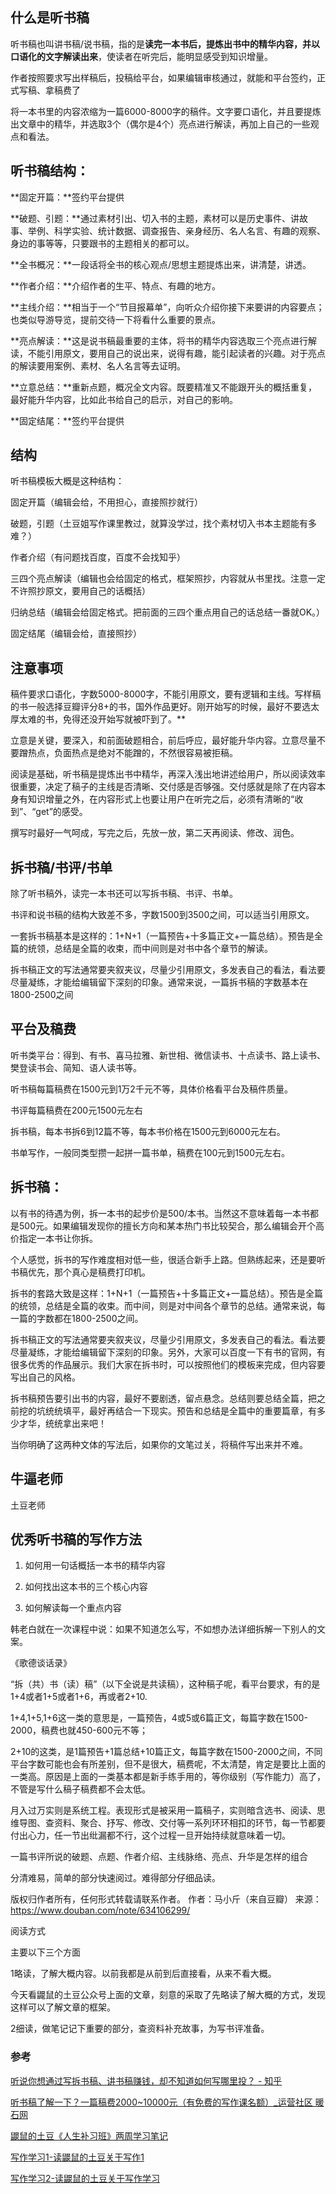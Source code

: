 
## 什么是听书稿

听书稿也叫讲书稿/说书稿，指的是**读完一本书后，提炼出书中的精华内容，并以口语化的文字解读出来**，使读者在听完后，能明显感受到知识增量。

作者按照要求写出样稿后，投稿给平台，如果编辑审核通过，就能和平台签约，正式写稿、拿稿费了

将一本书里的内容浓缩为一篇6000-8000字的稿件。文字要口语化，并且要提炼出文章中的精华，并选取3个（偶尔是4个）亮点进行解读，再加上自己的一些观点和看法。

## 听书稿结构：

**固定开篇：**签约平台提供

**破题、引题：**通过素材引出、切入书的主题，素材可以是历史事件、讲故事、举例、科学实验、统计数据、调查报告、亲身经历、名人名言、有趣的观察、身边的事等等，只要跟书的主题相关的都可以。

**全书概况：**一段话将全书的核心观点/思想主题提炼出来，讲清楚，讲透。

**作者介绍：**介绍作者的生平、特点、有趣的地方。

**主线介绍：**相当于一个“节目报幕单”，向听众介绍你接下来要讲的内容要点；也类似导游导览，提前交待一下将看什么重要的景点。

**亮点解读：**这是说书稿最重要的主体，将书的精华内容选取三个亮点进行解读，不能引用原文，要用自己的说出来，说得有趣，能引起读者的兴趣。对于亮点的解读要用案例、素材、名人名言等去证明。

**立意总结：**重新点题，概况全文内容。既要精准又不能跟开头的概括重复，最好能升华内容，比如此书给自己的启示，对自己的影响。

**固定结尾：**签约平台提供

## 结构

听书稿模板大概是这种结构：

固定开篇（编辑会给，不用担心，直接照抄就行）

破题，引题（土豆姐写作课里教过，就算没学过，找个素材切入书本主题能有多难？）

作者介绍（有问题找百度，百度不会找知乎）

三四个亮点解读（编辑也会给固定的格式，框架照抄，内容就从书里找。注意一定不许照抄原文，要用自己的话概括）

归纳总结（编辑会给固定格式。把前面的三四个重点用自己的话总结一番就OK。）

固定结尾（编辑会给，直接照抄）


## 注意事项

稿件要求口语化，字数5000-8000字，不能引用原文，要有逻辑和主线。写样稿的书一般选择豆瓣评分8+的书，国外作品更好。刚开始写的时候，最好不要选太厚太难的书，免得还没开始写就被吓到了。**

立意是关键，要深入，和前面破题相合，前后呼应，最好能升华内容。立意尽量不要蹭热点，负面热点是绝对不能蹭的，不然很容易被拒稿。

阅读是基础，听书稿是提炼出书中精华，再深入浅出地讲述给用户，所以阅读效率很重要，决定了稿子的主线是否清晰、交付感是否够强。交付感就是除了在内容本身有知识增量之外，在内容形式上也要让用户在听完之后，必须有清晰的“收到”、“get”的感受。

撰写时最好一气呵成，写完之后，先放一放，第二天再阅读、修改、润色。

## 拆书稿/书评/书单

除了听书稿外，读完一本书还可以写拆书稿、书评、书单。

书评和说书稿的结构大致差不多，字数1500到3500之间，可以适当引用原文。

一套拆书稿基本是这样的：1+N+1（一篇预告+十多篇正文+一篇总结）。预告是全篇的统领，总结是全篇的收束，而中间则是对书中各个章节的解读。

拆书稿正文的写法通常要夹叙夹议，尽量少引用原文，多发表自己的看法，看法要尽量凝练，才能给编辑留下深刻的印象。通常来说，一篇拆书稿的字数基本在1800-2500之间

## 平台及稿费

听书类平台：得到、有书、喜马拉雅、新世相、微信读书、十点读书、路上读书、樊登读书会、简知、语人读书等。

听书稿每篇稿费在1500元到1万2千元不等，具体价格看平台及稿件质量。

书评每篇稿费在200元1500元左右

拆书稿，每本书拆6到12篇不等，每本书价格在1500元到6000元左右。

书单写作，一般同类型攒一起拼一篇书单，稿费在100元到1500元左右。


## **拆书稿：**

以有书的待遇为例，拆一本书的起步价是500/本书。当然这不意味着每一本书都是500元。如果编辑发现你的擅长方向和某本热门书比较契合，那么编辑会开个高价指定一本书让你拆。

个人感觉，拆书的写作难度相对低一些，很适合新手上路。但熟练起来，还是要听书稿优先，那个真心是稿费打印机。

拆书的套路大致是这样：1+N+1（一篇预告+十多篇正文+一篇总结）。预告是全篇的统领，总结是全篇的收束。而中间，则是对中间各个章节的总结。通常来说，每一篇的字数都在1800-2500之间。

拆书稿正文的写法通常要夹叙夹议，尽量少引用原文，多发表自己的看法。看法要尽量凝练，才能给编辑留下深刻的印象。另外，大家可以百度一下有书的官网，有很多优秀的作品展示。我们大家在拆书时，可以按照他们的模板来完成，但内容要写出自己的风格。

拆书稿预告要引出书的内容，最好不要剧透，留点悬念。总结则要总结全篇，把之前挖的坑统统填平，最好再结合一下现实。预告和总结是全篇中的重要篇章，有多少才华，统统拿出来吧！

当你明确了这两种文体的写法后，如果你的文笔过关，将稿件写出来并不难。

## 牛逼老师

土豆老师


## 优秀听书稿的写作方法

1. 如何用一句话概括一本书的精华内容

2. 如何找出这本书的三个核心内容

3. 如何解读每一个重点内容


韩老白就在一次课程中说：如果不知道怎么写，不如想办法详细拆解一下别人的文案。

《歌德谈话录》

“拆（共）书（读）稿”（以下全说是共读稿），这种稿子呢，看平台要求，有的是1+4或者1+5或者1+6，再或者2+10.

1+4,1+5,1+6这一类的意思是，一篇预告，4或5或6篇正文，每篇字数在1500-2000，稿费也就450-600元不等；

2+10的这类，是1篇预告+1篇总结+10篇正文，每篇字数在1500-2000之间，不同平台字数可能也会有所差别，但不是很大，稿费呢，不太清楚，肯定是要比上面的一类高。原因是上面的一类基本都是新手练手用的，等你级别（写作能力）高了，不管是写什么稿子稿费都不会太低。



月入过万实则是系统工程。表现形式是被采用一篇稿子，实则暗含选书、阅读、思维导图、查资料、聚合、抒写、修改、交付等一系列环环相扣的环节，每一节都要付出心力，任一节出纰漏都不行，这个过程一旦开始持续就意味着一切。


一篇书评所说的破题、点题、作者介绍、主线脉络、亮点、升华是怎样的组合

分清难易，简单的部分快速阅过。难得部分仔细品读。

版权归作者所有，任何形式转载请联系作者。
作者：马小斤（来自豆瓣）
来源：https://www.douban.com/note/634106299/

阅读方式

主要以下三个方面

1略读，了解大概内容。以前我都是从前到后直接看，从来不看大概。

今天看鼹鼠的土豆公众号上面的文章，刻意的采取了先略读了解大概的方式，发现这样可以了解文章的框架。

2细读，做笔记记下重要的部分，查资料补充故事，为写书评准备。

### 参考

[听说你想通过写拆书稿、讲书稿赚钱，却不知道如何写哪里投？ - 知乎](https://zhuanlan.zhihu.com/p/44154937)


[听书稿了解一下？一篇稿费2000~10000元（有免费的写作课名额）_运营社区 暖石网](https://www.nuanshi100.com/question/54668546)

[鼹鼠的土豆《人生补习班》两周学习笔记](https://www.douban.com/note/662208259/)

[写作学习1-读鼹鼠的土豆关于写作1](https://www.douban.com/note/633904686/)

[写作学习2-读鼹鼠的土豆关于写作学习](https://www.douban.com/note/634106299/)
<!--stackedit_data:
eyJoaXN0b3J5IjpbLTQyOTEwMjM2OCwtNDgzMjc5MjcwLC00OT
k1OTg0MTksLTQ4NTcxOTg5MCw0NTg4NTEyOTJdfQ==
-->